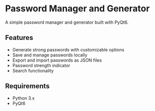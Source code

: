 # Password Manager and Generator

A simple password manager and generator built with PyQt6.

## Features

- Generate strong passwords with customizable options
- Save and manage passwords locally
- Export and import passwords as JSON files
- Password strength indicator
- Search functionality

## Requirements

- Python 3.x
- PyQt6

